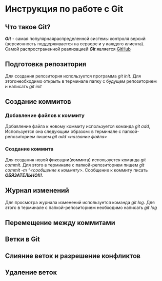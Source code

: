# Инструкция по работе с Git

## Что такое Git?
***Git*** - самая популярнаяраспределенной системы контроля версий (версионность поддерживается на сервере и у каждого клиента). Самой распространенной реализацией ***Git*** является [GitHub](https://github.com/)

## Подготовка репозитория
Для создания репозитория используется программа *git init*. Для этогонеобходимо открыть в терминале папку с будущем репозиторием и написать *git init*

## Создание коммитов

### Добавление файлов к коммиту
Добавление файла к новому коммиту используется команда *git add*, Используется она следующим образом: в терминале с папкой-репозиторием пишем *git add <название файла>*

### Создание коммита
Для создания новой фиксации(коммита) используется команда *git commit*. Для этого в терминале с папкой-репозиторием пишем *git commit -m "<сообщение к коммиту>*. Сообщение к коммиту писать ***ОБЯЗАТЕЛЬНО!!!***.

## Журнал изменений
Для просмотра журнала изменений используется команда *git log*. Для этого в терминале с папкой-репозиторием необходимо написать *git log*

## Перемещение между коммитами

## Ветки в Git

## Слияние веток и разрешение конфликтов

## Удаление веток